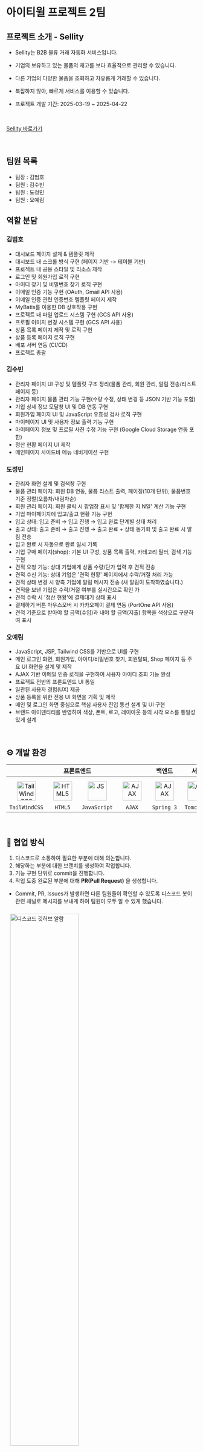 # 아이티윌 프로젝트 2팀

## 프로젝트 소개 - Sellity

- Sellity는 B2B 물류 거래 자동화 서비스입니다.
- 기업의 보유하고 있는 물품의 재고를 보다 효율적으로 관리할 수 있습니다.
- 다른 기업의 다양한 물품을 조회하고 자유롭게 거래할 수 있습니다.
- 복잡하지 않아, 빠르게 서비스를 이용할 수 있습니다.

- 프로젝트 개발 기간: 2025-03-19 ~ 2025-04-22

<br>

  [Sellity 바로가기](http://34.168.32.224:8080/web/main)

<br>

## 팀원 목록

- 팀장 : 김범호 
- 팀원 : 김수빈
- 팀원 : 도정민
- 팀원 : 오예림

## 역할 분담

### 김범호

- 대시보드 페이지 설계 & 템플릿 제작
- 대시보드 내 스크롤 방식 구현 (페이지 기반 -> 테이블 기반)
- 프로젝트 내 공용 스타일 및 리소스 제작
- 로그인 및 회원가입 로직 구현
- 아이디 찾기 및 비밀번호 찾기 로직 구현
- 이메일 인증 기능 구현 (OAuth, Gmail API 사용)
- 이메일 인증 관련 인증번호 템플릿 페이지 제작
- MyBatis를 이용한 DB 상호작용 구현
- 프로젝트 내 파일 업로드 시스템 구현 (GCS API 사용)
- 프로필 이미지 변경 시스템 구현 (GCS API 사용)
- 상품 목록 페이지 제작 및 로직 구현
- 상품 등록 페이지 로직 구현
- 배포 서버 연동 (CI/CD)
- 프로젝트 총괄

### 김수빈

- 관리자 페이지 UI 구성 및 템플릿 구조 정리(물품 관리, 회원 관리, 알림 전송/리스트 페이지 등)
- 관리자 페이지 물품 관리 기능 구현(수량 수정, 상태 변경 등 JSON 기반 기능 포함)
- 기업 상세 정보 모달창 UI 및 DB 연동 구현
- 회원가입 페이지 UI 및 JavaScript 유효성 검사 로직 구현
- 마이페이지 UI 및 사용자 정보 출력 기능 구현
- 마이페이지 정보 및 프로필 사진 수정 기능 구현 (Google Cloud Storage 연동 포함)
- 정산 현황 페이지 UI 제작
- 메인페이지 사이드바 메뉴 네비게이션 구현

### 도정민
- 관리자 화면 설계 및 검색창 구현
- 물품 관리 페이지: 회원 DB 연동, 물품 리스트 출력, 페이징(10개 단위), 물품번호 기준 정렬(오름차/내림차순)
- 회원 관리 페이지: 회원 클릭 시 팝업창 표시 및 '함께한 지 N일' 계산 기능 구현
- 기업 마이페이지에 입고/출고 현황 기능 구현
- 입고 상태: 입고 준비 → 입고 진행 → 입고 완료 단계별 상태 처리
- 출고 상태: 출고 준비 → 출고 진행 → 출고 완료 + 상태 동기화 및 출고 완료 시 알림 전송
- 입고 완료 시 자동으로 완료 일시 기록
- 기업 구매 페이지(shop): 기본 UI 구성, 상품 목록 출력, 카테고리 필터, 검색 기능 구현
- 견적 요청 기능: 상대 기업에게 상품 수량/단가 입력 후 견적 전송
- 견적 수신 기능: 상대 기업은 '견적 현황' 페이지에서 수락/거절 처리 가능
- 견적 상태 변경 시 양측 기업에 알림 메시지 전송 (새 알림이 도착하였습니다.)
- 견적을 보낸 기업은 수락/거절 여부를 실시간으로 확인 가
- 견적 수락 시 '정산 현황'에 결제대기 상태 표시
- 결제하기 버튼 마우스오버 시 카카오페이 결제 연동 (PortOne API 사용)
- 견적 기준으로 받아야 할 금액(수입)과 내야 할 금액(지출) 항목을 색상으로 구분하여 표시

### 오예림

- JavaScript, JSP, Tailwind CSS를 기반으로 UI를 구현
- 메인 로그인 화면, 회원가입, 아이디/비밀번호 찾기, 회원탈퇴, Shop 페이지 등 주요 UI 화면을 설계 및 제작
- AJAX 기반 이메일 인증 로직을 구현하여 사용자 아이디 조회 기능 완성
- 프로젝트 전반의 프론트엔드 UI 통일
- 일관된 사용자 경험(UX) 제공
- 상품 등록을 위한 전용 UI 화면을 기획 및 제작
- 메인 및 로그인 화면 중심으로 핵심 사용자 진입 동선 설계 및 UI 구현
- 브랜드 아이덴티티를 반영하여 색상, 폰트, 로고, 레이아웃 등의 시각 요소를 통일성 있게 설계

<br>

## ⚙️ 개발 환경

<table>
      <thead align="center">
        <tr>
          <th colspan="4" style="text-align:center;"><span style="font-size:16px;">프론트엔드</span></th>
          <th style="text-align:center;"><span style="font-size:16px">백엔드</span></th>
          <th style="text-align:center;"><span style="font-size:16px">서버</span></th>
          <th colspan="2" style="text-align:center;"><span style="font-size:16px;">DB</span></th>
        </tr>
      </thead>
      <tbody>
        <tr>
          <td align="center" style="text-align:center;">
            <a href="https://reactjs.org/" target="_blank"><img style="margin: 10px" src="https://noticon-static.tammolo.com/dgggcrkxq/image/upload/v1657314490/noticon/ur8spzfcq4acw7ijp68v.png" alt="TailWindCSS" height="50" /></a>
            <br>
            <code>TailWindCSS</code>
          </td>
          <td align="center" style="text-align:center; margin: 0 auto;">
            <a href="https://styled-components.com/" target="_blank"><img style="margin: 10px" src="https://noticon-static.tammolo.com/dgggcrkxq/image/upload/v1566995514/noticon/jufppyr8htislboas4ve.png" alt="HTML5" height="50" /></a>
            <br>
            <code>HTML5</code>
          </td>
          <td align="center" style="text-align:center; margin: 0 auto;">
            <a href="https://styled-components.com/" target="_blank"><img style="margin: 10px" src="https://noticon-static.tammolo.com/dgggcrkxq/image/upload/v1629279836/noticon/qopgwljhqw2ezqxnfjpe.png" alt="JS" height="50" /></a>
            <br>
            <code>JavaScript</code>
          </td>
          <td align="center" style="text-align:center; margin: 0 auto;">
            <a href="https://styled-components.com/" target="_blank"><img style="margin: 10px" src="https://noticon-static.tammolo.com/dgggcrkxq/image/upload/v1623252802/noticon/dwhdor3qcwlynwmnqsxy.png" alt="AJAX" height="50" /></a>
            <br>
            <code>AJAX</code>
          </td>
          <td align="center" style="text-align:center; margin: 0 auto;">
            <a href="https://styled-components.com/" target="_blank"><img style="margin: 10px" src="https://noticon-static.tammolo.com/dgggcrkxq/image/upload/v1566778017/noticon/ytjm1rralodyhvuggrpu.png" alt="AJAX" height="50" /></a>
            <br>
            <code>Spring 3</code>
          </td>
          <td align="center" style="text-align:center; margin: 0 auto;">
            <a href="https://styled-components.com/" target="_blank"><img style="margin: 10px" src="https://noticon-static.tammolo.com/dgggcrkxq/image/upload/v1576681183/noticon/cytfygu8ycqcg2vm7tte.png" alt="서버" height="50" /></a>
            <br>
            <code>Tomcat 9</code>
          </td>
<td align="center" style="text-align:center; margin: 0 auto;">
            <a href="https://styled-components.com/" target="_blank"><img style="margin: 10px" src="https://noticon-static.tammolo.com/dgggcrkxq/image/upload/v1603423163/noticon/az0cvs28lm7gxoowlsva.png" alt="MySQL" height="50" /></a>
            <br>
            <code>MySQL</code>
          </td>
</table>

<br>

## 🤝 협업 방식</a>

1. 디스코드로 소통하여 필요한 부분에 대해 의논합니다.
2. 해당하는 부분에 대한 브랜치를 생성하여 작업합니다.
3. 기능 구현 단위로 commit을 진행합니다.
4. 작업 도중 완료된 부분에 대해 **PR(Pull Request)** 을 생성합니다.
- Commit, PR, Issues가 발생하면 다른 팀원들이 확인할 수 있도록 디스코드 봇이 관련 채널로 메시지를 보내게 하여 팀원이 모두 알 수 있게 했습니다.
<img style="margin: 10px" width=60% src="./images/discord.png" alt="디스코드 깃허브 알람"/>

5. 팀장이 해당 PR에 대해 확인하고 충돌이 나는 부분이 있는지, 없다면 dev 브랜치에 병합하여 작업을 반영합니다.
6. 작업이 끝난 부분에 대해 main 브랜치에 병합하여 외부 서버에서 정상 작동 유무를 확인합니다.
    

## 🔀 브랜치 전략

- 프로젝트 기간 동안 팀원들이 모두 각기 다른 작업을 진행하기 때문에 작업 별로 브랜치를 나누고 dev 브랜치에 병합한 뒤, 문제가 없는 부분에 대해서는 main 브랜치에 병합하도록 진행했습니다.

<br>

## 📐 컨벤션

팀원 간의 원활한 소통과 협업을 위해 프로젝트 내에서 사용할 컨벤션을 정의했습니다.

### [🔗 브랜치 컨벤션](https://github.com/nailedReact/bokgungom-market/wiki/%F0%9F%93%A8-%EC%BB%A4%EB%B0%8B-%EC%BB%A8%EB%B2%A4%EC%85%98)

- 브랜치 명을 본인 이니셜로 작성하여 어떤 작업중인지 알 수 없어, 프로젝트 내에 다음과 같은 컨벤션을 따르도록 했습니다.

    ```
        - 브랜치는 영어로 작성하며, dev_로 시작합니다.
        - 반드시 대략적인 기능을 포함하도록 했습니다. (dev_product)
        - 선택에 따라 브랜치 이름 마지막 부분에 본인 식별자를 했습니다. (dev_product_oyl)
    ```

<br>

### [🔗 코드 컨벤션]
- 프로젝트 내에서 사용할 코드 컨벤션을 정의했습니다.

    ```
        - 클래스명은 PascalCase, 메서드명은 camelCase으로 작성합니다.
        - 변수 및 상수는 반드시 의미가 있고, 의미를 알 수 있는 이름으로 작성합니다.
        - 연산자와 피연산자 사이에는 항상 1칸의 공백을 삽입합니다.
        - 메서드 호출 시, 매개변수 사이에는 항상 1칸의 공백을 삽입합니다.
        - 생성한 클래스, 메소드에는 주석으로 설명을 표시합니다.
        - Test 클래스일 경우, 클래스 이름은 반드시 마지막에 Test가 붙도록 작성합니다.
    ```

## 페이지 미리보기

<table width="100%">
<tr>
    <th colspan="1">메인 페이지</th>
</tr>

<tr align="center">
    <td valign="top" width="100%">
      <img style="margin: 10px" width=60% src="./images/main.png" alt="main"/>
    </td>
</tr>
</table>

<table>
  <tr>
    <th colspan="2">아이디 찾기 페이지</th>
  </tr>
  <tr style="text-align:center;">
    <td style="vertical-align:top; width:50%;">
      <img src="./images/find_id.png"
           alt="아이디 찾기"
           style="margin:10px; width:100%; height:auto;">
    </td>
    <td style="vertical-align:top; width:50%;">
      <img src="./images/finish_id.png"
           alt="아이디 찾기 - 결과"
           style="margin:10px; width:100%; height:auto;">
    </td>
  </tr>
</table>

<table>
  <tr>
    <th colspan="2">비밀번호 찾기 페이지</th>
  </tr>
  <tr style="text-align:center;">
    <td style="vertical-align:top; width:50%;">
      <img src="./images/find_pw2.png"
           alt="비밀번호 찾기"
           style="margin:10px; width:100%; height:auto;">
    </td>
    <td style="vertical-align:top; width:50%;">
      <img src="./images/finish_pw.png"
           alt="비밀번호 찾기 - 결과"
           style="margin:10px; width:100%; height:auto;">
    </td>
  </tr>
</table>

<table>
  <tr>
    <th colspan="1">회원가입 페이지</th>
  </tr>
  <tr style="text-align:center;">
    <td style="vertical-align:top; width:100%;">
      <img src="./images/signup.png"
           alt="회원가입"
           style="margin:10px; width:100%; height:auto;">
    </td>
  </tr>
</table>

<table>
  <tr>
    <th colspan="2">상품 목록/등록 페이지</th>
  </tr>
  <tr style="text-align:center;">
    <td style="vertical-align:top; width:50%;">
      <img src="./images/dashboard.png"
           alt="상품목록"
           style="margin:10px; width:100%; height:auto;">
    </td>
    <td style="vertical-align:top; width:50%;">
      <img src="./images/add_product.png"
           alt="상품등록"
           style="margin:10px; width:100%; height:auto;">
    </td>
  </tr>
</table>

<table>
  <tr>
    <th colspan="2">입고/출고 현황 페이지</th>
  </tr>
  <tr style="text-align:center;">
    <td style="vertical-align:top; width:50%;">
      <img src="./images/inbound.png"
           alt="입고 현황"
           style="margin:10px; width:100%; height:auto;">
    </td>
    <td style="vertical-align:top; width:50%;">
      <img src="./images/outbound.png"
           alt="출고 현황"
           style="margin:10px; width:100%; height:auto;">
    </td>
  </tr>
</table>

<table>
  <tr>
    <th colspan="3">견적/정산 현황, 결제 페이지</th>
  </tr>
  <tr style="text-align:center;">
    <td style="vertical-align:top; width:40%;">
      <img src="./images/estimates.png"
           alt="견적 현황"
           style="margin:10px; width:100%; height:auto;">
    </td>
    <td style="vertical-align:top; width:40%;">
      <img src="./images/settlementStatus.png"
           alt="정산 현황"
           style="margin:10px; width:100%; height:auto;">
    </td>
    <td style="vertical-align:top; width:20%;">
      <img src="./images/settle_kakao.png"
           alt="카카오결제"
           style="margin:10px; width:100%; height:auto;">
    </td>
  </tr>
</table>

<table>
  <tr>
    <th colspan="2">알림 페이지</th>
  </tr>
  <tr style="text-align:center;">
    <td style="vertical-align:top; width:50%;">
      <img src="./images/notfi.png"
           alt="알림"
           style="margin:10px; width:100%; height:auto;">
    </td>
    <td style="vertical-align:top; width:50%;">
      <img src="./images/notfi_detail.png"
           alt="알림 상세"
           style="margin:10px; width:100%; height:auto;">
    </td>
  </tr>
</table>

<table>
  <tr>
    <th colspan="2">상점 페이지</th>
  </tr>
  <tr style="text-align:center;">
    <td style="vertical-align:top; width:50%;">
      <img src="./images/shop.png"
           alt="상점"
           style="margin:10px; width:100%; height:auto;">
    </td>
    <td style="vertical-align:top; width:50%;">
      <img src="./images/shopdetail.png"
           alt="상점 상세"
           style="margin:10px; width:100%; height:auto;">
    </td>
  </tr>
</table>

<br>


